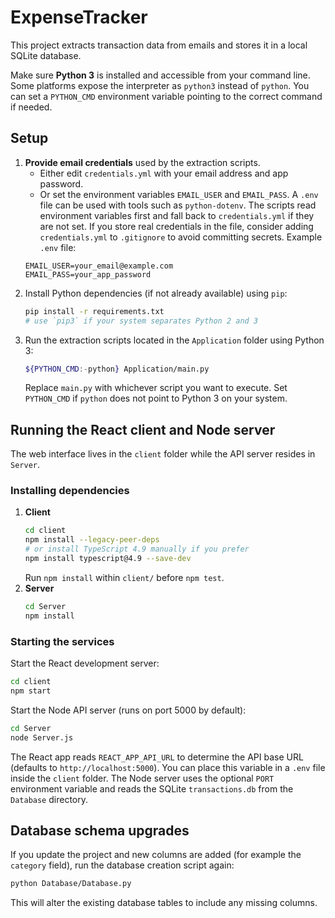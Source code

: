 # ExpenseTracker

This project extracts transaction data from emails and stores it in a local SQLite database.

Make sure **Python 3** is installed and accessible from your command line. Some platforms expose the interpreter as `python3` instead of `python`. You can set a `PYTHON_CMD` environment variable pointing to the correct command if needed.

## Setup

1. **Provide email credentials** used by the extraction scripts.
   - Either edit `credentials.yml` with your email address and app password.
   - Or set the environment variables `EMAIL_USER` and `EMAIL_PASS`. A `.env` file can be used with tools such as `python-dotenv`.
   The scripts read environment variables first and fall back to `credentials.yml` if they are not set.
   If you store real credentials in the file, consider adding `credentials.yml` to `.gitignore` to avoid committing secrets.
   Example `.env` file:
   ```
   EMAIL_USER=your_email@example.com
   EMAIL_PASS=your_app_password
   ```
2. Install Python dependencies (if not already available) using `pip`:
   ```bash
   pip install -r requirements.txt
   # use `pip3` if your system separates Python 2 and 3
   ```
3. Run the extraction scripts located in the `Application` folder using Python 3:
   ```bash
   ${PYTHON_CMD:-python} Application/main.py
   ```
   Replace `main.py` with whichever script you want to execute. Set `PYTHON_CMD` if `python` does not point to Python 3 on your system.


## Running the React client and Node server

The web interface lives in the `client` folder while the API server resides in `Server`.

### Installing dependencies
1. **Client**
   ```bash
   cd client
   npm install --legacy-peer-deps
   # or install TypeScript 4.9 manually if you prefer
   npm install typescript@4.9 --save-dev
   ```
   Run `npm install` within `client/` before `npm test`.
2. **Server**
   ```bash
   cd Server
   npm install
   ```

### Starting the services
Start the React development server:
```bash
cd client
npm start
```

Start the Node API server (runs on port 5000 by default):
```bash
cd Server
node Server.js
```

The React app reads `REACT_APP_API_URL` to determine the API base URL (defaults to `http://localhost:5000`).
You can place this variable in a `.env` file inside the `client` folder.
The Node server uses the optional `PORT` environment variable and reads the SQLite
`transactions.db` from the `Database` directory.

## Database schema upgrades
If you update the project and new columns are added (for example the
`category` field), run the database creation script again:

```bash
python Database/Database.py
```
This will alter the existing database tables to include any missing columns.

